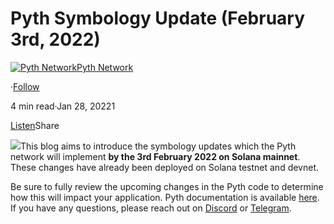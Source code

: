 Pyth Symbology Update (February 3rd, 2022)
==========================================

[![Pyth Network](https://miro.medium.com/v2/resize:fill:88:88/1*rdK3rHcWpkge6BRQRIwBjA.jpeg)](/?source=post_page-----554c0bc1463b--------------------------------)[Pyth Network](/?source=post_page-----554c0bc1463b--------------------------------)

·[Follow](https://medium.com/m/signin?actionUrl=https%3A%2F%2Fmedium.com%2F_%2Fsubscribe%2Fuser%2Ff55fccc0ad62&operation=register&redirect=https%3A%2F%2Fpythnetwork.medium.com%2Fpyth-symbology-update-february-3rd-2022-554c0bc1463b&user=Pyth+Network&userId=f55fccc0ad62&source=post_page-f55fccc0ad62----554c0bc1463b---------------------post_header-----------)

4 min read·Jan 28, 20221

[Listen](https://medium.com/m/signin?actionUrl=https%3A%2F%2Fmedium.com%2Fplans%3Fdimension%3Dpost_audio_button%26postId%3D554c0bc1463b&operation=register&redirect=https%3A%2F%2Fpythnetwork.medium.com%2Fpyth-symbology-update-february-3rd-2022-554c0bc1463b&source=-----554c0bc1463b---------------------post_audio_button-----------)Share

![](https://miro.medium.com/v2/resize:fit:1400/1*jFekOaU4viAa62RFSpWnpQ.png)This blog aims to introduce the symbology updates which the Pyth network will implement **by the 3rd February 2022 on Solana mainnet**. These changes have already been deployed on Solana testnet and devnet.

Be sure to fully review the upcoming changes in the Pyth code to determine how this will impact your application. Pyth documentation is available [here](https://docs.pyth.network/). If you have any questions, please reach out on [Discord](https://discord.gg/Ff2XDydUhu) or [Telegram](https://t.me/Pyth_Network).

